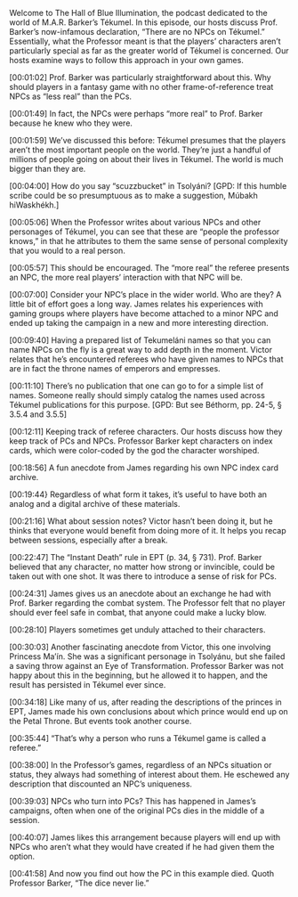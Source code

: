 Welcome to The Hall of Blue Illumination, the podcast dedicated to the world of M.A.R. Barker’s Tékumel.  In this episode, our hosts discuss Prof. Barker’s now-infamous declaration, “There are no NPCs on Tékumel.”  Essentially, what the Professor meant is that the players’ characters aren’t particularly special as far as the greater world of Tékumel is concerned.  Our hosts examine ways to follow this approach in your own games.

[00:01:02] Prof. Barker was particularly straightforward about this.  Why should players in a fantasy game with no other frame-of-reference treat NPCs as “less real” than the PCs.

[00:01:49] In fact, the NPCs were perhaps “more real” to Prof. Barker because he knew who they were.

[00:01:59] We’ve discussed this before: Tékumel presumes that the players aren’t the most important people on the world.  They’re just a handful of millions of people going on about their lives in Tékumel.  The world is much bigger than they are.

[00:04:00] How do you say “scuzzbucket” in Tsolyáni?  [GPD: If this humble scribe could be so presumptuous as to make a suggestion, Múbakh hiWaskhékh.]

[00:05:06] When the Professor writes about various NPCs and other personages of Tékumel, you can see that these are “people the professor knows,” in that he attributes to them the same sense of personal complexity that you would to a real person.

[00:05:57] This should be encouraged.  The “more real” the referee presents an NPC, the more real players’ interaction with that NPC will be.

[00:07:00] Consider your NPC’s place in the wider world.  Who are they?  A little bit of effort goes a long way.  James relates his experiences with gaming groups where players have become attached to a minor NPC and ended up taking the campaign in a new and more interesting direction.

[00:09:40] Having a prepared list of Tekumeláni names so that you can name NPCs on the fly is a great way to add depth in the moment.  Victor relates that he’s encountered referees who have given names to NPCs that are in fact the throne names of emperors and empresses.

[00:11:10]  There’s no publication that one can go to for a simple list of names.  Someone really should simply catalog the names used across Tékumel publications for this purpose.  [GPD: But see Béthorm, pp. 24-5, § 3.5.4 and 3.5.5]

[00:12:11]  Keeping track of referee characters.  Our hosts discuss how they keep track of PCs and NPCs.  Professor Barker kept characters on index cards, which were color-coded by the god the character worshiped.

[00:18:56] A fun anecdote from James regarding his own NPC index card archive.

[00:19:44} Regardless of what form it takes, it’s useful to have both an analog and a digital archive of these materials.

[00:21:16] What about session notes?  Victor hasn’t been doing it, but he thinks that everyone would benefit from doing more of it.  It helps you recap between sessions, especially after a break.

[00:22:47] The “Instant Death” rule in EPT (p. 34, § 731).  Prof. Barker believed that any character, no matter how strong or invincible, could be taken out with one shot.  It was there to introduce a sense of risk for PCs.

[00:24:31] James gives us an anecdote about an exchange he had with Prof. Barker regarding the combat system.  The Professor felt that no player should ever feel safe in combat, that anyone could make a lucky blow.

[00:28:10] Players sometimes get unduly attached to their characters.

[00:30:03] Another fascinating anecdote from Victor, this one involving Princess Ma’ín.  She was a significant personage in Tsolyánu, but she failed a saving throw against an Eye of Transformation.  Professor Barker was not happy about this in the beginning, but he allowed it to happen, and the result has persisted in Tékumel ever since.

[00:34:18] Like many of us, after reading the descriptions of the princes in EPT, James made his own conclusions about which prince would end up on the Petal Throne. But events took another course.

[00:35:44] “That’s why a person who runs a Tékumel game is called a referee.”

[00:38:00] In the Professor’s games, regardless of an NPCs situation or status, they always had something of interest about them.  He eschewed any description that discounted an NPC’s uniqueness.

[00:39:03] NPCs who turn into PCs? This has happened in James’s campaigns, often when one of the original PCs dies in the middle of a session.

[00:40:07] James likes this arrangement because players will end up with NPCs who aren’t what they would have created if he had given them the option.

[00:41:58] And now you find out how the PC in this example died. Quoth Professor Barker, “The dice never lie.”


